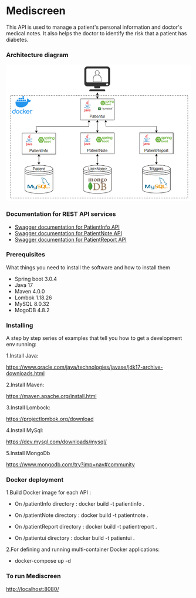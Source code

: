 # Mediscreen

This API is used to manage a patient's personal information and doctor's medical notes. It also helps the doctor to identify the risk that a patient has diabetes.

### Architecture diagram
![UML Diagram](ArchitectureDiagram.png)

### Documentation for REST API services
- [Swagger documentation for PatientInfo API](http://localhost:8081/swagger-ui/index.html#/)
- [Swagger documentation for PatientNote API](http://localhost:8082/swagger-ui/index.html#/)
- [Swagger documentation for PatientReport API](http://localhost:8083/swagger-ui/index.html#/)

### Prerequisites

What things you need to install the software and how to install them

- Spring boot 3.0.4
- Java 17
- Maven 4.0.0
- Lombok 1.18.26
- MySQL 8.0.32
- MogoDB 4.8.2

### Installing

A step by step series of examples that tell you how to get a development env running:

1.Install Java:

https://www.oracle.com/java/technologies/javase/jdk17-archive-downloads.html

2.Install Maven:

https://maven.apache.org/install.html

3.Install Lombock:

https://projectlombok.org/download

4.Install MySql:

https://dev.mysql.com/downloads/mysql/


5.Install MongoDb

https://www.mongodb.com/try?jmp=nav#community


### Docker deployment

1.Build Docker image for each API :

- On /patientInfo directory : docker build -t patientinfo .

- On /patientNote directory : docker build -t patientnote .

- On /patientReport directory : docker build -t patientreport .

- On /patientui directory : docker build -t patientui .

2.For defining and running multi-container Docker applications:

- docker-compose up -d

### To run Mediscreen

[http://localhost:8080/](http://localhost:8080/)


